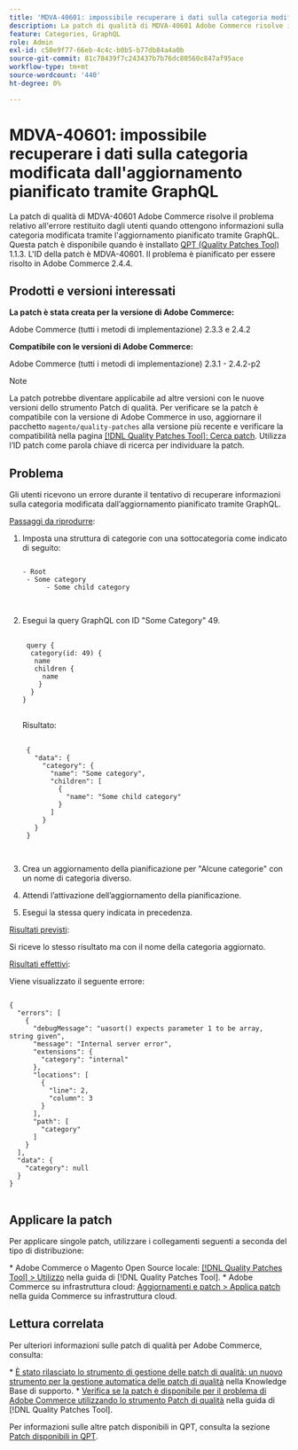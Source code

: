 ```yaml
---
title: 'MDVA-40601: impossibile recuperare i dati sulla categoria modificata dall''aggiornamento pianificato tramite GraphQL'
description: La patch di qualità di MDVA-40601 Adobe Commerce risolve il problema relativo all'errore restituito dagli utenti quando ottengono informazioni sulla categoria modificata tramite l'aggiornamento pianificato tramite GraphQL. Questa patch è disponibile quando è installato [Quality Patches Tool (QPT)](https://experienceleague.adobe.com/it/docs/commerce-knowledge-base/kb/announcements/commerce-announcements/magento-quality-patches-released-new-tool-to-self-serve-quality-patches) 1.1.3. L'ID della patch è MDVA-40601. Il problema è pianificato per essere risolto in Adobe Commerce 2.4.4.
feature: Categories, GraphQL
role: Admin
exl-id: c50e9f77-66eb-4c4c-b0b5-b77db84a4a0b
source-git-commit: 81c78439f7c243437b7b76dc80560c847af95ace
workflow-type: tm+mt
source-wordcount: '440'
ht-degree: 0%

---
```


# MDVA-40601: impossibile recuperare i dati sulla categoria modificata dall&#39;aggiornamento pianificato tramite GraphQL

La patch di qualità di MDVA-40601 Adobe Commerce risolve il problema relativo all&#39;errore restituito dagli utenti quando ottengono informazioni sulla categoria modificata tramite l&#39;aggiornamento pianificato tramite GraphQL. Questa patch è disponibile quando è installato [QPT (Quality Patches Tool)](https://experienceleague.adobe.com/it/docs/commerce-knowledge-base/kb/announcements/commerce-announcements/magento-quality-patches-released-new-tool-to-self-serve-quality-patches) 1.1.3. L&#39;ID della patch è MDVA-40601. Il problema è pianificato per essere risolto in Adobe Commerce 2.4.4.

## Prodotti e versioni interessati

**La patch è stata creata per la versione di Adobe Commerce:**

Adobe Commerce (tutti i metodi di implementazione) 2.3.3 e 2.4.2

**Compatibile con le versioni di Adobe Commerce:**

Adobe Commerce (tutti i metodi di implementazione) 2.3.1 - 2.4.2-p2

>[!NOTE]
>
>La patch potrebbe diventare applicabile ad altre versioni con le nuove versioni dello strumento Patch di qualità. Per verificare se la patch è compatibile con la versione di Adobe Commerce in uso, aggiornare il pacchetto `magento/quality-patches` alla versione più recente e verificare la compatibilità nella pagina [[!DNL Quality Patches Tool]: Cerca patch](https://experienceleague.adobe.com/it/docs/commerce-knowledge-base/kb/announcements/commerce-announcements/magento-quality-patches-released-new-tool-to-self-serve-quality-patches). Utilizza l’ID patch come parola chiave di ricerca per individuare la patch.

## Problema

Gli utenti ricevono un errore durante il tentativo di recuperare informazioni sulla categoria modificata dall’aggiornamento pianificato tramite GraphQL.

<u>Passaggi da riprodurre</u>:

1. Imposta una struttura di categorie con una sottocategoria come indicato di seguito:

   <pre>
   <code class="language-graphql">
   - Root
    - Some category
         - Some child category

   </code>
   </pre>

1. Esegui la query GraphQL con ID &quot;Some Category&quot; 49.

   <pre>
    <code class="language-graphql">
    query &lbrace;
     category(id: 49) &lbrace;
      name
      children &lbrace;
        name
       &rbrace;
     &rbrace;
   &rbrace;
   </code>
   </pre>

   Risultato:

   <pre>
    <code class="language-graphql">
    &lbrace;
      "data": &lbrace;
        "category": &lbrace;
          "name": "Some category",
          "children": &lbrack;
            &lbrace;
              "name": "Some child category"
            &rbrace;
          &rbrack;
        &rbrace;
      &rbrace;
    &rbrace;
    </code>
    </pre>

1. Crea un aggiornamento della pianificazione per &quot;Alcune categorie&quot; con un nome di categoria diverso.
1. Attendi l’attivazione dell’aggiornamento della pianificazione.
1. Esegui la stessa query indicata in precedenza.

<u>Risultati previsti</u>:

Si riceve lo stesso risultato ma con il nome della categoria aggiornato.

<u>Risultati effettivi</u>:

Viene visualizzato il seguente errore:

<pre>
<code class="language-graphql">
&lbrace;
  "errors": &lbrack;
    &lbrace;
      "debugMessage": "uasort() expects parameter 1 to be array, string given",
      "message": "Internal server error",
      "extensions": &lbrace;
        "category": "internal"
      &rbrace;,
      "locations": &lbrack;
        &lbrace;
          "line": 2,
          "column": 3
        &rbrace;
      &rbrack;,
      "path": &lbrack;
        "category"
      &rbrack;
    &rbrace;
  &rbrack;,
  "data": &lbrace;
    "category": null
  &rbrace;
&rbrace;
</code>
</pre>

## Applicare la patch

Per applicare singole patch, utilizzare i collegamenti seguenti a seconda del tipo di distribuzione:

&#x200B;* Adobe Commerce o Magento Open Source locale: [[!DNL Quality Patches Tool] > Utilizzo](/help/tools/quality-patches-tool/usage.md) nella guida di [!DNL Quality Patches Tool].
&#x200B;* Adobe Commerce su infrastruttura cloud: [Aggiornamenti e patch > Applica patch](https://experienceleague.adobe.com/docs/commerce-cloud-service/user-guide/develop/upgrade/apply-patches.html?lang=it) nella guida Commerce su infrastruttura cloud.

## Lettura correlata

Per ulteriori informazioni sulle patch di qualità per Adobe Commerce, consulta:

&#x200B;* [È stato rilasciato lo strumento di gestione delle patch di qualità: un nuovo strumento per la gestione automatica delle patch di qualità](https://experienceleague.adobe.com/it/docs/commerce-knowledge-base/kb/announcements/commerce-announcements/magento-quality-patches-released-new-tool-to-self-serve-quality-patches) nella Knowledge Base di supporto.
&#x200B;* [Verifica se la patch è disponibile per il problema di Adobe Commerce utilizzando lo strumento Patch di qualità](/help/tools/quality-patches-tool/patches-available-in-qpt/check-patch-for-magento-issue-with-magento-quality-patches.md) nella guida di [!DNL Quality Patches Tool].

Per informazioni sulle altre patch disponibili in QPT, consulta la sezione [Patch disponibili in QPT](https://experienceleague.adobe.com/tools/commerce-quality-patches/index.html?lang=it).
